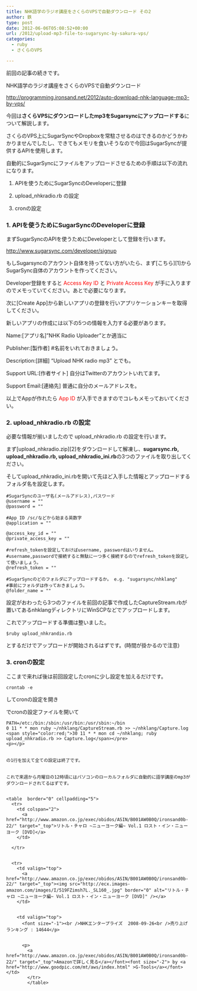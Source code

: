 ```yaml
---
title: NHK語学のラジオ講座をさくらのVPSで自動ダウンロード その2
author: 鉄
type: post
date: 2012-06-06T05:08:52+00:00
url: /2012/upload-mp3-file-to-sugarsync-by-sakura-vps/
categories:
  - ruby
  - さくらのVPS

---
```

前回の記事の続きです。

NHK語学のラジオ講座をさくらのVPSで自動ダウンロード
  
<http://programming.ironsand.net/2012/auto-download-nhk-language-mp3-by-vps/>

今回は**さくらVPSにダウンロードしたmp3をSugarsyncにアップロードする**について解説します。

さくらのVPS上にSugarSyncやDropboxを常駐させるのはできるのかどうかわかりませんでしたし、できてもメモリを食いそうなので今回はSugarSyncが提供するAPIを使用します。

自動的にSugarSyncにファイルをアップロードさせるための手順は以下の流れになります。

1. APIを使うためにSugarSyncのDeveloperに登録
  
2. upload_nhkradio.rb の設定
  
3. cronの設定

### 1. APIを使うためにSugarSyncのDeveloperに登録

まずSugarSyncのAPIを使うためにDeveloperとして登録を行います。
  
<http://www.sugarsync.com/developer/signup>

もしSugarsyncのアカウント自体を持ってない方がいたら、まず[こちら][1]からSugarSync自体のアカウントを作ってください。

Developer登録をすると <span style="color:red;">Access Key ID</span> と <span style="color:red;">Private Access Key</span> が手に入りますのでメモっていてください。あとで必要になります。

次に[Create App]から新しいアプリの登録を行いアプリケーションキーを取得してください。

新しいアプリの作成には以下の5つの情報を入力する必要があります。

Name:[アプリ名]&#8221;NHK Radio Uploader&#8221;とか適当に
  
Publisher:[製作者] #名前をいれておきましょう。
  
Description:[詳細] &#8220;Upload NHK radio mp3&#8221; とでも。
  
Support URL:[作者サイト] 自分はTwitterのアカウントいれてます。
  
Support Email:[連絡先] 普通に自分のメールアドレスを。

以上でAppが作れたら <span style="color:red;">App ID</span> が入手できますのでコレもメモっておいてください。

### 2. upload_nhkradio.rb の設定

必要な情報が揃いましたので upload_nhkradio.rb の設定を行います。

まず[upload_nhkradio.zip][2]をダウンロードして解凍し、**sugarsync.rb, upload\_nhkradio.rb, upload\_nhkradio_ini.rb**の3つのファイルを取り出してください。

そしてupload\_nhkradio\_ini.rbを開いて先ほど入手した情報とアップロードするフォルダ名を設定します。

    #SugarSyncのユーザ名(メールアドレス),パスワード
    @username = ""
    @password = ""
    
    #App ID /sc/などから始まる英数字
    @application = ""
    
    @access_key_id = ""
    @private_access_key = ""
    
    #refresh_tokenを設定しておけばusername, passwordはいりません。
    #username,passwordで接続すると無駄に一つ多く接続するのでrefresh_tokenを設定して使いましょう。
    @refresh_token = ""
    
    #SugarSyncのどのフォルダにアップロードするか。 e.g. "sugarsync/nhklang"
    #事前にフォルダは作っておきましょう。
    @folder_name = ""

設定がおわったら3つのファイルを前回の記事で作成したCaptureStream.rbが置いてあるnhklangディレクトリにWinSCPなどでアップロードします。

これでアップロードする準備は整いました。

`$ruby upload_nhkrandio.rb`

とするだけでアップロードが開始されるはずです。(時間が掛かるので注意)

### 3. cronの設定

ここまで来れば後は前回設定したcronに少し設定を加えるだけです。

    crontab -e

してcronの設定を開き

でcronの設定ファイルを開いて

    PATH=/etc:/bin:/sbin:/usr/bin:/usr/sbin:~/bin
    0 11 * * mon ruby ~/nhklang/CaptureStream.rb >> ~/nhklang/Capture.log
    <span style="color:red;">30 11 * * mon cd ~/nhklang; ruby upload_nhkradio.rb >> Capture.log</span></pre>
    <p></p>
    
    
    の1行を加えて全ての設定は終了です。
    
    
    これで来週から月曜日の12時頃にはパソコンのローカルフォルダに自動的に語学講座のmp3がダウンロードされてるはずです。
    
    
    <table  border="0" cellpadding="5">
      <tr>
        <td colspan="2">
          <a href="http://www.amazon.co.jp/exec/obidos/ASIN/B001AW0B0Q/ironsand0b-22/" target="_top">リトル・チャロ ~ニューヨーク編~ Vol.1 ロスト・イン・ニューヨーク [DVD]</a>
        </td>
        
      </tr>
      
      
      <tr>
        <td valign="top">
          <a href="http://www.amazon.co.jp/exec/obidos/ASIN/B001AW0B0Q/ironsand0b-22/" target="_top"><img src="http://ecx.images-amazon.com/images/I/519FZimsh7L._SL160_.jpg" border="0" alt="リトル・チャロ ~ニューヨーク編~ Vol.1 ロスト・イン・ニューヨーク [DVD]" /></a>
        </td>
        
        
        <td valign="top">
          <font size="-1"><br />NHKエンタープライズ  2008-09-26<br />売り上げランキング : 14644</p>
          
          
          <p>
            <a href="http://www.amazon.co.jp/exec/obidos/ASIN/B001AW0B0Q/ironsand0b-22/" target="_top">Amazonで詳しく見る</a></font><font size="-2"> by <a href="http://www.goodpic.com/mt/aws/index.html" >G-Tools</a></font></td>
            </tr>
            </table>
            
            
            